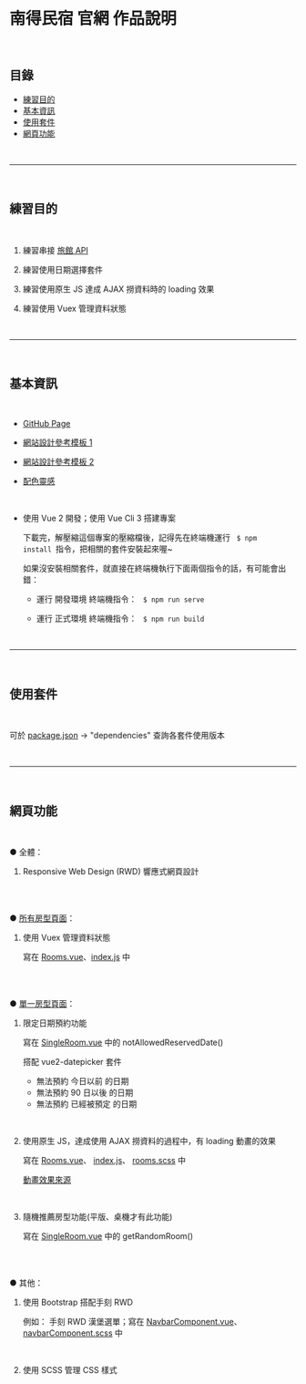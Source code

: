 
# 南得民宿 官網 作品說明
<br>

## 目錄
- [練習目的](#練習目的) 
- [基本資訊](#基本資訊) 
- [使用套件](#使用套件) 
- [網頁功能](#網頁功能) 

<br>

---
<br>


## 練習目的
<br>

1. 練習串接 [旅館 API](https://challenge.thef2e.com/news/17)

2. 練習使用日期選擇套件

3. 練習使用原生 JS 達成 AJAX 撈資料時的 loading 效果

4. 練習使用 Vuex 管理資料狀態

<br>

---
<br>


## 基本資訊
<br>

* [GitHub Page](https://pony-hsieh.github.io/hotel-reservation/dist/#/)

* [網站設計參考模板 1](https://challenge.thef2e.com/user/2630?schedule=3881#works-3881)

* [網站設計參考模板 2](https://challenge.thef2e.com/user/1875?schedule=3898#works-3898)

* [配色靈感](https://www.instagram.com/p/COVWD3CM2OD)

<br>

* 使用 Vue 2 開發；使用 Vue Cli 3 搭建專案

    下載完，解壓縮這個專案的壓縮檔後，記得先在終端機運行 
    <code> $ npm install </code>指令，把相關的套件安裝起來喔~

    如果沒安裝相關套件，就直接在終端機執行下面兩個指令的話，有可能會出錯：

    - 運行 開發環境 終端機指令：
    <code> $ npm run serve </code>

    - 運行 正式環境 終端機指令：
    <code> $ npm run build </code>

<br>

---
<br>



## 使用套件
<br>

可於 
[package.json](https://github.com/Pony-Hsieh/hotel-reservation/blob/master/package.json) 
→ "dependencies" 查詢各套件使用版本

<br>

---
<br>



## 網頁功能
<br>

● 全體：

1. Responsive Web Design (RWD) 響應式網頁設計

<br>
<br>


● [所有房型頁面](https://pony-hsieh.github.io/hotel-reservation/dist/#/rooms)：

1. 使用 Vuex 管理資料狀態

    寫在 
    [Rooms.vue](https://github.com/Pony-Hsieh/hotel-reservation/blob/master/src/views/Rooms.vue)、[index.js](https://github.com/Pony-Hsieh/hotel-reservation/blob/master/src/store/index.js) 中

<br>
<br>


● [單一房型頁面](https://pony-hsieh.github.io/hotel-reservation/dist/#/singleRoom?roomID=3Elqe8kfMxdZv5xFLV4OUeN6jhmxIvQSTyj4eTgIowfIRvF4rerA2Nuegzc2Rgwu)：

1. 限定日期預約功能
    
    寫在 [SingleRoom.vue](https://github.com/Pony-Hsieh/hotel-reservation/blob/master/src/views/SingleRoom.vue) 
    中的 notAllowedReservedDate()

    搭配 vue2-datepicker 套件
    - 無法預約 今日以前 的日期
    - 無法預約 90 日以後 的日期
    - 無法預約 已經被預定 的日期

<br>

2. 使用原生 JS，達成使用 AJAX 撈資料的過程中，有 loading 動畫的效果

    寫在
    [Rooms.vue](https://github.com/Pony-Hsieh/hotel-reservation/blob/master/src/views/Rooms.vue)、
    [index.js](https://github.com/Pony-Hsieh/hotel-reservation/blob/master/src/store/index.js)、
    [rooms.scss](https://github.com/Pony-Hsieh/hotel-reservation/blob/master/src/assets/scss/frontEnd/rooms.scss)
    中

    [動畫效果來源](https://tobiasahlin.com/spinkit/)

<br>

3. 隨機推薦房型功能(平版、桌機才有此功能)

    寫在 [SingleRoom.vue](https://github.com/Pony-Hsieh/hotel-reservation/blob/master/src/views/SingleRoom.vue) 
    中的 getRandomRoom()

<br>
<br>


● 其他：

1. 使用 Bootstrap 搭配手刻 RWD

    例如： 手刻 RWD 漢堡選單；寫在 
    [NavbarComponent.vue](https://github.com/Pony-Hsieh/hotel-reservation/blob/master/src/components/NavbarComponent.vue)、
    [navbarComponent.scss](https://github.com/Pony-Hsieh/hotel-reservation/blob/master/src/assets/scss/components/navbarComponent.scss)
    中

    <br>

2. 使用 SCSS 管理 CSS 樣式

